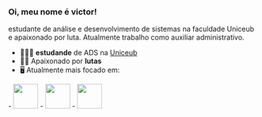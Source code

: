 ### Oi, meu nome é victor!
estudante de análise e desenvolvimento de sistemas na faculdade Uniceub e apaixonado por luta. Atualmente trabalho como auxiliar administrativo. 
- 👩🏻‍💻 **estudande** de ADS na [Uniceub](https://www.uniceub.br/)
- 🤼‍♂️ Apaixonado por **lutas**
- 🖥️ Atualmente mais focado em:

<div display="inline">
- <img width="50" heigth="50" src="https://cdn.jsdelivr.net/gh/devicons/devicon@latest/icons/java/java-original.svg" /> 
- <img width="50" heigth="50" src="https://cdn.jsdelivr.net/gh/devicons/devicon@latest/icons/pycharm/pycharm-original.svg" />
- <img width="50" heigth="50" src="https://cdn.jsdelivr.net/gh/devicons/devicon@latest/icons/r/r-original.svg" />
</div>

